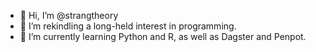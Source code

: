 - 👋 Hi, I’m @strangtheory
- 👀 I’m rekindling a long-held interest in programming.
- 🌱 I’m currently learning Python and R, as well as Dagster and Penpot.
<!---- 💞️ I’m looking to collaborate on ...
- 📫 How to reach me ...
- 😄 Pronouns: ...
- ⚡ Fun fact: ...


strangtheory/strangtheory is a ✨ special ✨ repository because its `README.md` (this file) appears on your GitHub profile.
You can click the Preview link to take a look at your changes.
--->
